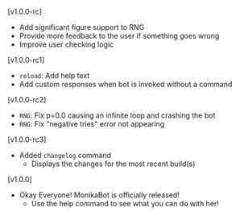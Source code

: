 [v1.0.0-rc]
- Add significant figure support to RNG
- Provide more feedback to the user if something goes wrong
- Improve user checking logic

[v1.0.0-rc1]
- `reload`: Add help text
- Add custom responses when bot is invoked without a command

[v1.0.0-rc2]
- `RNG`: Fix p=0.0 causing an infinite loop and crashing the bot
- `RNG`: Fix "negative tries" error not appearing

[v1.0.0-rc3]
- Added `changelog` command
    - Displays the changes for the most recent build(s)

[v1.0.0]
- Okay Everyone! MonikaBot is officially released!
    - Use the help command to see what you can do with her!
